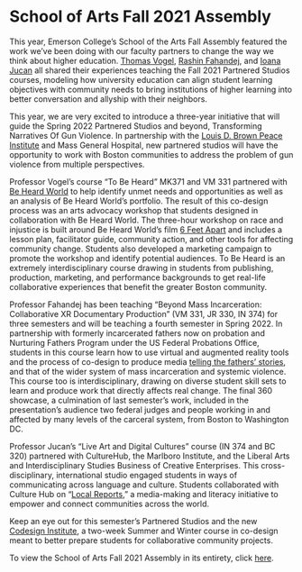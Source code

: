 # School of Arts Fall 2021 Assembly

This year, Emerson College’s School of the Arts Fall Assembly featured the work we’ve been doing with our faculty partners to change the way we think about higher education. [Thomas Vogel](https://www.emerson.edu/faculty-staff-directory/thomas-vogel), [Rashin Fahandej](http://www.rashinfahandej.com/about), and [Ioana Jucan](https://ioanajucan.com/) all shared their experiences teaching the Fall 2021 Partnered Studios courses, modeling how university education can align student learning objectives with community needs to bring institutions of higher learning into better conversation and allyship with their neighbors.

This year, we are very excited to introduce a three-year initiative that will guide the Spring 2022 Partnered Studios and beyond, Transforming Narratives Of Gun Violence. In partnership with the [Louis D. Brown Peace Institute](https://www.ldbpeaceinstitute.org/) and Mass General Hospital, new partnered studios will have the opportunity to work with Boston communities to address the problem of gun violence from multiple perspectives.

Professor Vogel’s course “To Be Heard” MK371 and VM 331 partnered with [Be Heard World](http://beheard.world/) to help identify unmet needs and opportunities as well as an analysis of Be Heard World’s portfolio. The result of this co-design process was an arts advocacy workshop that students designed in collaboration with Be Heard World. The three-hour workshop on race and injustice is built around Be Heard World’s film [6 Feet Apart](http://beheard.world/event/lenox-street-and-together-6-feet-apart/) and includes a lesson plan, facilitator guide, community action, and other tools for affecting community change. Students also developed a marketing campaign to promote the workshop and identify potential audiences. To Be Heard is an extremely interdisciplinary course drawing in students from publishing, production, marketing, and performance backgrounds to get real-life collaborative experiences that benefit the greater Boston community.

Professor Fahandej has been teaching “Beyond Mass Incarceration: Collaborative XR Documentary Production” (VM 331, JR 330, IN 374) for three semesters and will be teaching a fourth semester in Spring 2022. In partnership with formerly incarcerated fathers now on probation and Nurturing Fathers Program under the US Federal Probations Office, students in this course learn how to use virtual and augmented reality tools and the process of co-design to produce media [telling the fathers’ stories](https://www.youtube.com/watch?v=Tsx80sohybE), and that of the wider system of mass incarceration and systemic violence. This course too is interdisciplinary, drawing on diverse student skill sets to learn and produce work that directly affects real change. The final 360 showcase, a culmination of last semester’s work, included in the presentation’s audience two federal judges and people working in and affected by many levels of the carceral system, from Boston to Washington DC.

Professor Jucan’s “Live Art and Digital Cultures” course (IN 374 and BC 320) partnered with CultureHub, the Marlboro Institute, and the Liberal Arts and Interdisciplinary Studies Business of Creative Enterprises. This cross-disciplinary, international studio engaged students in ways of communicating across language and culture. Students collaborated with Culture Hub on “[Local Reports](https://www.culturehub.org/re-fest-2021-events/local-report-2021),” a media-making and literacy initiative to empower and connect communities across the world.

Keep an eye out for this semester’s Partnered Studios and the new [Codesign Institute](https://codesign.elab.emerson.edu/), a two-week Summer and Winter course in co-design meant to better prepare students for collaborative community projects.

To view the School of Arts Fall 2021 Assembly in its entirety, click [here](https://drive.google.com/file/d/1pXFpx0RRrYtHV7SAosv9lGfLiHhLPQto/view?usp=sharing).
